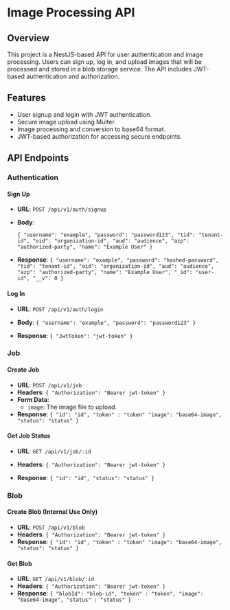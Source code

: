 
# Image Processing API
## Overview
This project is a NestJS-based API for user authentication and image processing. Users can sign up, log in, and upload images that will be processed and stored in a blob storage service. The API includes JWT-based authentication and authorization.

## Features
+ User signup and login with JWT authentication.
+ Secure image upload using Multer.
+ Image processing and conversion to base64 format.
+ JWT-based authorization for accessing secure endpoints.

## API Endpoints

### Authentication

#### Sign Up

-   **URL**: `POST /api/v1/auth/signup`
-   **Body**:
 
    `{
      "username": "example",
      "password": "password123",
      "tid": "tenant-id",
      "oid": "organization-id",
      "aud": "audience",
      "azp": "authorized-party",
      "name": "Example User"
    }` 
    
-   **Response**:
    `{
      "username": "example",
      "password": "hashed-password",
      "tid": "tenant-id",
      "oid": "organization-id",
      "aud": "audience",
      "azp": "authorized-party",
      "name": "Example User",
      "_id": "user-id",
      "__v": 0
    }`
#### Log In

-   **URL**: `POST /api/v1/auth/login`
-   **Body**:
    `{
      "username": "example",
      "password": "password123"
    }` 
    
-   **Response**:
    `{
      "JwtToken": "jwt-token"
    }`


### Job

#### Create Job

-   **URL**: `POST /api/v1/job`
-   **Headers**:
    `{
      "Authorization": "Bearer jwt-token"
    }`  
-   **Form Data**:
    -   `image`: The image file to upload.
-   **Response**:
    `{
      "id": "id",
      "token" : "token"
      "image": "base64-image",
      "status": "status"
    }` 
    

#### Get Job Status

-   **URL**: `GET /api/v1/job/:id`
-   **Headers**: 
    `{
      "Authorization": "Bearer jwt-token"
    }` 
    
-   **Response**: 
    `{
      "id": "id",
      "status": "status"
    }`  
    

### Blob

#### Create Blob (Internal Use Only)

-   **URL**: `POST /api/v1/blob`
-   **Headers**:
    `{
      "Authorization": "Bearer jwt-token"
    }` 
-   **Response**:
    `{
      "id": "id",
      "token" : "token"
      "image": "base64-image",
      "status": "status"
    }`  
    
    
#### Get Blob

-   **URL**: `GET /api/v1/blob/:id`
-   **Headers**:
    `{
      "Authorization": "Bearer jwt-token"
    }` 
-   **Response**: 
    `{
      "blobId": "blob-id",
      "token" : "token",
      "image": "base64-image",
      "status" : "status"
    }`
